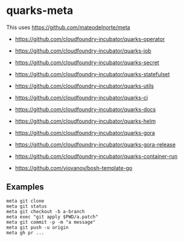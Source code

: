 # quarks-meta


This uses https://github.com/mateodelnorte/meta

* https://github.com/cloudfoundry-incubator/quarks-operator
* https://github.com/cloudfoundry-incubator/quarks-job
* https://github.com/cloudfoundry-incubator/quarks-secret
* https://github.com/cloudfoundry-incubator/quarks-statefulset
* https://github.com/cloudfoundry-incubator/quarks-utils


* https://github.com/cloudfoundry-incubator/quarks-ci
* https://github.com/cloudfoundry-incubator/quarks-docs
* https://github.com/cloudfoundry-incubator/quarks-helm
* https://github.com/cloudfoundry-incubator/quarks-gora
* https://github.com/cloudfoundry-incubator/quarks-gora-release
* https://github.com/cloudfoundry-incubator/quarks-container-run
* https://github.com/viovanov/bosh-template-go


## Examples


```
meta git clone
meta git status
meta git checkout -b a-branch
meta exec "git apply $PWD/a.patch"
meta git commit -p -m "a message"
meta git push -u origin
meta gh pr ...
```
